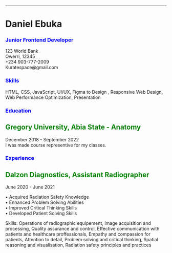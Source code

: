 <hr>
<h1> Daniel Ebuka </h1>
<h3 style="color:blue;">Junior Frontend Developer</h3>
<p>123 World Bank<BR>
Owerri, 12345<BR>
+234 903-777-2009<BR>
Kuratespace@gmail.com</p>
<h3 style="color:blue;">Skills</h3>
<p>HTML, CSS, JavaScript, UI/UX, Figma to Design , Responsive Web Design, Web Performance Optimization, Presentation</p>
<h3 style="color:blue;">Education</h3>
<h2 style="color:green;">Gregory University, Abia State - Anatomy</h2>
<P>December 2018 - September 2022<BR>
I was made course representive for my classes.</P>
<h3 style="color:blue;">Experience</h3>
<h2 style="color:green;">Dalzon Diagnostics, Assistant Radiographer</h2>
<p>June 2020 - June 2021</p>
<P>• Acquired Radiation Safety Knowledge<BR>
• Enhanced Problem Solving Abilities<BR>
• Improved Critical Thinking Skills<BR>
• Developed Patient Solving Skills</P>
<p>Skills: Operations of radiographic equipement,
Image acquisition and processing,
Quality assurance and control,
Effective communication with patients
and healthcare proffessionals,
Empathy and compassion for patients,
Attention to detail,
Problem solving and critical thinking,
Spatial reasoning and visualisation,
Radiation safety principles and practices</p>
